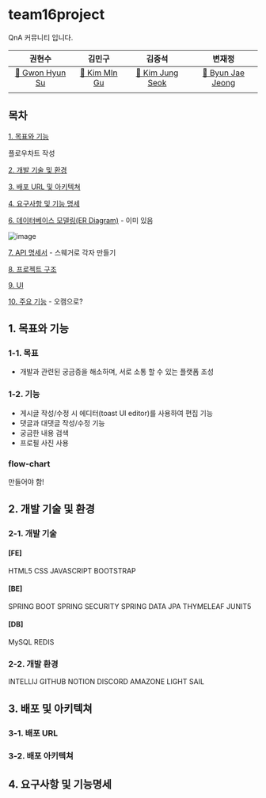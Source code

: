 # team16project
QnA 커뮤니티 입니다.


|권현수|김민구|김중석|변재정|
|:---:|:---:|:---:|:---:|
|<a href="https://github.com/lastier">🔗 Gwon Hyun Su</a>|<a href="https://github.com/guzzang">🔗 Kim MIn Gu</a>|<a href="https://github.com/stein1213">🔗 Kim Jung Seok</a>|<a href="https://github.com/udidcs">🔗 Byun Jae Jeong</a>|
|| || |                  - 각자 제출


## 목차
[1. 목표와 기능](#1-목표와-기능)  

플로우차트 작성

[2. 개발 기술 및 환경](#2-개발-기술-및-환경)  

[3. 배포 URL 및 아키텍쳐](#3-배포-url-및-아키텍쳐)  

[4. 요구사항 및 기능 명세](#4-요구사항-및-기능-명세)   

[6. 데이터베이스 모델링(ER Diagram)](#6-데이터베이스-모델링er-diagram)   - 이미 있음

![image](https://github.com/oreumi16/ask-hub/assets/155411194/ad8324a6-7729-485f-a423-509916673a21)



[7. API 명세서](#7-api-명세서)   - 스웨거로 각자 만들기

[8. 프로젝트 구조](#8-프로젝트-구조)  

[9. UI](#9-ui)  

[10. 주요 기능](#10-주요-기능-및-ui)   - 오캠으로?


## 1. 목표와 기능
### 1-1. 목표
  - 개발과 관련된 궁금증을 해소하며, 서로 소통 할 수 있는 플랫폼 조성

### 1-2. 기능
  - 게시글 작성/수정 시 에디터(toast UI editor)를 사용하여 편집 기능
  - 댓글과 대댓글 작성/수정 기능
  - 궁금한 내용 검색
  - 프로필 사진 사용

### flow-chart

만들어야 함!

## 2. 개발 기술 및 환경
### 2-1. 개발 기술
#### [FE]
HTML5
CSS
JAVASCRIPT
BOOTSTRAP

#### [BE]
SPRING BOOT
SPRING SECURITY
SPRING DATA JPA
THYMELEAF
JUNIT5

#### [DB]
MySQL
REDIS

### 2-2. 개발 환경
INTELLIJ
GITHUB
NOTION
DISCORD
AMAZONE LIGHT SAIL

## 3. 배포 및 아키텍쳐
### 3-1. 배포 URL
####

### 3-2. 배포 아키텍쳐


## 4. 요구사항 및 기능명세






